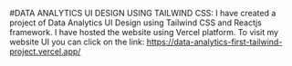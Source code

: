 #DATA ANALYTICS UI DESIGN USING TAILWIND CSS:
  I have created a project of Data Analytics UI Design using Tailwind CSS and Reactjs framework.
  I have hosted the website using Vercel platform.
  To visit my website UI you can click on the link:
  https://data-analytics-first-tailwind-project.vercel.app/

